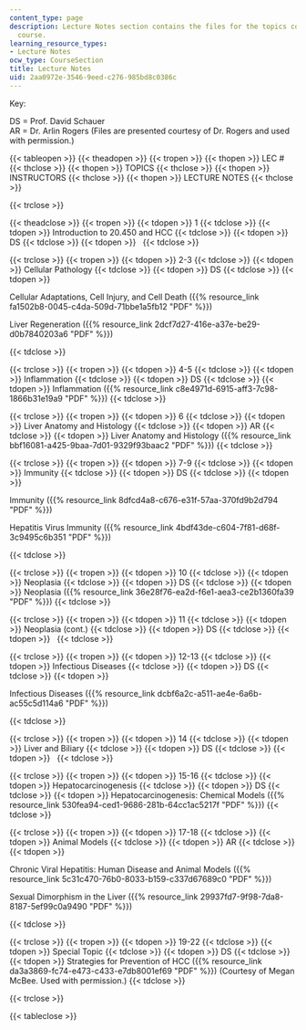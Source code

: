 ```yaml
---
content_type: page
description: Lecture Notes section contains the files for the topics covered for the
  course.
learning_resource_types:
- Lecture Notes
ocw_type: CourseSection
title: Lecture Notes
uid: 2aa0972e-3546-9eed-c276-985bd8c0386c
---
```


Key:

DS = Prof. David Schauer  
AR = Dr. Arlin Rogers (Files are presented courtesy of Dr. Rogers and used with permission.)

{{< tableopen >}}
{{< theadopen >}}
{{< tropen >}}
{{< thopen >}}
LEC #
{{< thclose >}}
{{< thopen >}}
TOPICS
{{< thclose >}}
{{< thopen >}}
INSTRUCTORS
{{< thclose >}}
{{< thopen >}}
LECTURE NOTES
{{< thclose >}}

{{< trclose >}}

{{< theadclose >}}
{{< tropen >}}
{{< tdopen >}}
1
{{< tdclose >}}
{{< tdopen >}}
Introduction to 20.450 and HCC
{{< tdclose >}}
{{< tdopen >}}
DS
{{< tdclose >}}
{{< tdopen >}}
 
{{< tdclose >}}

{{< trclose >}}
{{< tropen >}}
{{< tdopen >}}
2-3
{{< tdclose >}}
{{< tdopen >}}
Cellular Pathology
{{< tdclose >}}
{{< tdopen >}}
DS
{{< tdclose >}}
{{< tdopen >}}


Cellular Adaptations, Cell Injury, and Cell Death ({{% resource_link fa1502b8-0045-c4da-509d-71bbe1a5fb12 "PDF" %}})

Liver Regeneration ({{% resource_link 2dcf7d27-416e-a37e-be29-d0b7840203a6 "PDF" %}})


{{< tdclose >}}

{{< trclose >}}
{{< tropen >}}
{{< tdopen >}}
4-5
{{< tdclose >}}
{{< tdopen >}}
Inflammation
{{< tdclose >}}
{{< tdopen >}}
DS
{{< tdclose >}}
{{< tdopen >}}
Inflammation ({{% resource_link c8e4971d-6915-aff3-7c98-1866b31e19a9 "PDF" %}})
{{< tdclose >}}

{{< trclose >}}
{{< tropen >}}
{{< tdopen >}}
6
{{< tdclose >}}
{{< tdopen >}}
Liver Anatomy and Histology
{{< tdclose >}}
{{< tdopen >}}
AR
{{< tdclose >}}
{{< tdopen >}}
Liver Anatomy and Histology ({{% resource_link bbf16081-a425-9baa-7d01-9329f93baac2 "PDF" %}})
{{< tdclose >}}

{{< trclose >}}
{{< tropen >}}
{{< tdopen >}}
7-9
{{< tdclose >}}
{{< tdopen >}}
Immunity
{{< tdclose >}}
{{< tdopen >}}
DS
{{< tdclose >}}
{{< tdopen >}}


Immunity ({{% resource_link 8dfcd4a8-c676-e31f-57aa-370fd9b2d794 "PDF" %}})

Hepatitis Virus Immunity ({{% resource_link 4bdf43de-c604-7f81-d68f-3c9495c6b351 "PDF" %}})


{{< tdclose >}}

{{< trclose >}}
{{< tropen >}}
{{< tdopen >}}
10
{{< tdclose >}}
{{< tdopen >}}
Neoplasia
{{< tdclose >}}
{{< tdopen >}}
DS
{{< tdclose >}}
{{< tdopen >}}
Neoplasia ({{% resource_link 36e28f76-ea2d-f6e1-aea3-ce2b1360fa39 "PDF" %}})
{{< tdclose >}}

{{< trclose >}}
{{< tropen >}}
{{< tdopen >}}
11
{{< tdclose >}}
{{< tdopen >}}
Neoplasia (cont.)
{{< tdclose >}}
{{< tdopen >}}
DS
{{< tdclose >}}
{{< tdopen >}}
 
{{< tdclose >}}

{{< trclose >}}
{{< tropen >}}
{{< tdopen >}}
12-13
{{< tdclose >}}
{{< tdopen >}}
Infectious Diseases
{{< tdclose >}}
{{< tdopen >}}
DS
{{< tdclose >}}
{{< tdopen >}}


Infectious Diseases ({{% resource_link dcbf6a2c-a511-ae4e-6a6b-ac55c5d114a6 "PDF" %}})


{{< tdclose >}}

{{< trclose >}}
{{< tropen >}}
{{< tdopen >}}
14
{{< tdclose >}}
{{< tdopen >}}
Liver and Biliary
{{< tdclose >}}
{{< tdopen >}}
DS
{{< tdclose >}}
{{< tdopen >}}
 
{{< tdclose >}}

{{< trclose >}}
{{< tropen >}}
{{< tdopen >}}
15-16
{{< tdclose >}}
{{< tdopen >}}
Hepatocarcinogenesis
{{< tdclose >}}
{{< tdopen >}}
DS
{{< tdclose >}}
{{< tdopen >}}
Hepatocarcinogenesis: Chemical Models ({{% resource_link 530fea94-ced1-9686-281b-64cc1ac5217f "PDF" %}})
{{< tdclose >}}

{{< trclose >}}
{{< tropen >}}
{{< tdopen >}}
17-18
{{< tdclose >}}
{{< tdopen >}}
Animal Models
{{< tdclose >}}
{{< tdopen >}}
AR
{{< tdclose >}}
{{< tdopen >}}


Chronic Viral Hepatitis: Human Disease and Animal Models ({{% resource_link 5c31c470-76b0-8033-b159-c337d67689c0 "PDF" %}})

Sexual Dimorphism in the Liver ({{% resource_link 29937fd7-9f98-7da8-8187-5ef99c0a9490 "PDF" %}})


{{< tdclose >}}

{{< trclose >}}
{{< tropen >}}
{{< tdopen >}}
19-22
{{< tdclose >}}
{{< tdopen >}}
Special Topic
{{< tdclose >}}
{{< tdopen >}}
DS
{{< tdclose >}}
{{< tdopen >}}
Strategies for Prevention of HCC ({{% resource_link da3a3869-fc74-e473-c433-e7db8001ef69 "PDF" %}}) (Courtesy of Megan McBee. Used with permission.)
{{< tdclose >}}

{{< trclose >}}

{{< tableclose >}}